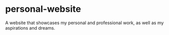 # personal-website

A website that showcases my personal and professional work, as well as my aspirations and dreams.
